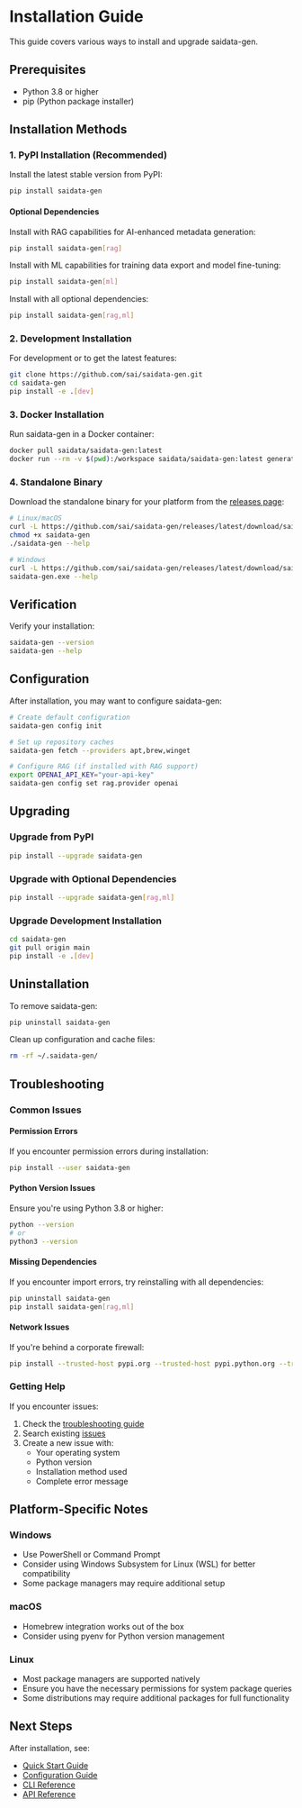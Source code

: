 # Installation Guide

This guide covers various ways to install and upgrade saidata-gen.

## Prerequisites

- Python 3.8 or higher
- pip (Python package installer)

## Installation Methods

### 1. PyPI Installation (Recommended)

Install the latest stable version from PyPI:

```bash
pip install saidata-gen
```

#### Optional Dependencies

Install with RAG capabilities for AI-enhanced metadata generation:

```bash
pip install saidata-gen[rag]
```

Install with ML capabilities for training data export and model fine-tuning:

```bash
pip install saidata-gen[ml]
```

Install with all optional dependencies:

```bash
pip install saidata-gen[rag,ml]
```

### 2. Development Installation

For development or to get the latest features:

```bash
git clone https://github.com/sai/saidata-gen.git
cd saidata-gen
pip install -e .[dev]
```

### 3. Docker Installation

Run saidata-gen in a Docker container:

```bash
docker pull saidata/saidata-gen:latest
docker run --rm -v $(pwd):/workspace saidata/saidata-gen:latest generate nginx
```

### 4. Standalone Binary

Download the standalone binary for your platform from the [releases page](https://github.com/sai/saidata-gen/releases):

```bash
# Linux/macOS
curl -L https://github.com/sai/saidata-gen/releases/latest/download/saidata-gen-linux -o saidata-gen
chmod +x saidata-gen
./saidata-gen --help

# Windows
curl -L https://github.com/sai/saidata-gen/releases/latest/download/saidata-gen-windows.exe -o saidata-gen.exe
saidata-gen.exe --help
```

## Verification

Verify your installation:

```bash
saidata-gen --version
saidata-gen --help
```

## Configuration

After installation, you may want to configure saidata-gen:

```bash
# Create default configuration
saidata-gen config init

# Set up repository caches
saidata-gen fetch --providers apt,brew,winget

# Configure RAG (if installed with RAG support)
export OPENAI_API_KEY="your-api-key"
saidata-gen config set rag.provider openai
```

## Upgrading

### Upgrade from PyPI

```bash
pip install --upgrade saidata-gen
```

### Upgrade with Optional Dependencies

```bash
pip install --upgrade saidata-gen[rag,ml]
```

### Upgrade Development Installation

```bash
cd saidata-gen
git pull origin main
pip install -e .[dev]
```

## Uninstallation

To remove saidata-gen:

```bash
pip uninstall saidata-gen
```

Clean up configuration and cache files:

```bash
rm -rf ~/.saidata-gen/
```

## Troubleshooting

### Common Issues

#### Permission Errors

If you encounter permission errors during installation:

```bash
pip install --user saidata-gen
```

#### Python Version Issues

Ensure you're using Python 3.8 or higher:

```bash
python --version
# or
python3 --version
```

#### Missing Dependencies

If you encounter import errors, try reinstalling with all dependencies:

```bash
pip uninstall saidata-gen
pip install saidata-gen[rag,ml]
```

#### Network Issues

If you're behind a corporate firewall:

```bash
pip install --trusted-host pypi.org --trusted-host pypi.python.org --trusted-host files.pythonhosted.org saidata-gen
```

### Getting Help

If you encounter issues:

1. Check the [troubleshooting guide](troubleshooting.md)
2. Search existing [issues](https://github.com/sai/saidata-gen/issues)
3. Create a new issue with:
   - Your operating system
   - Python version
   - Installation method used
   - Complete error message

## Platform-Specific Notes

### Windows

- Use PowerShell or Command Prompt
- Consider using Windows Subsystem for Linux (WSL) for better compatibility
- Some package managers may require additional setup

### macOS

- Homebrew integration works out of the box
- Consider using pyenv for Python version management

### Linux

- Most package managers are supported natively
- Ensure you have the necessary permissions for system package queries
- Some distributions may require additional packages for full functionality

## Next Steps

After installation, see:

- [Quick Start Guide](quickstart.md)
- [Configuration Guide](configuration.md)
- [CLI Reference](cli-reference.md)
- [API Reference](api-reference.md)